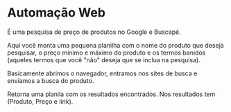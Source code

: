 # Automação Web

É uma pesquisa de preço de produtos no Google e Buscapé.

Aqui você monta uma pequena planilha com o nome do produto que deseja pesquisar, o preço mínimo e máximo do produto e os termos banidos (aqueles termos que você "não" deseja que se inclua na pesquisa).
 
Basicamente abrimos o navegador, entramos nos sites de busca e enviamos a busca do produto.

Retorna uma planila com os resultados encontrados. Nos resultados tem (Produto, Preço e link).

